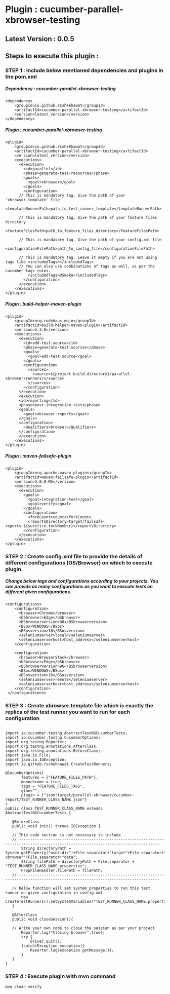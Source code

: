 # Plugin : cucumber-parallel-xbrowser-testing 
## Latest Version : 0.0.5

## Steps to execute this plugin : 

### STEP 1 : Include below mentioned dependencies and plugins in the pom.xml

##### Dependency : cucumber-parallel-xbrowser-testing

```
<dependency>
    <groupId>io.github.rsshekhawat</groupId>
    <artifactId>cucumber-parallel-xbrowser-testing</artifactId>
    <version>latest_version</version> 
</dependency>
```

##### Plugin : cucumber-parallel-xbrowser-testing

```
<plugin>
    <groupId>io.github.rsshekhawat</groupId>
    <artifactId>cucumber-parallel-xbrowser-testing</artifactId>
    <version>latest_version</version>
    <executions>
      <execution>
        <id>parallel</id>
        <phase>generate-test-resources</phase>
        <goals>
          <goal>xbrowser</goal>
        </goals>
        <configuration>
	  // This is mandatory tag. Give the path of your 'xbrowser.template' file
          <templateRunnerPath>path_to_test_runner_template</templateRunnerPath> 
	  
	  // This is mandatory tag. Give the path of your feature files directory
          <featureFilesPath>path_to_feature_files_directory</featureFilesPath>  
	  
	  // This is mandatory tag. Give the path of your config.xml file
          <configurationFilePath>path_to_config_file</configurationFilePath>    
	  
	  // This is mandatory tag. Leave it empty if you are not using tags like <includedTags></includedTags>
	  // You can also use combinations of tags as well, as per the cucumber tags rules.
          <includedTags>@Smoke</includedTags> 	
        </configuration>
      </execution>
    </executions>
</plugin>
```

##### Plugin : build-helper-maven-plugin

```
<plugin>
    <groupId>org.codehaus.mojo</groupId>
    <artifactId>build-helper-maven-plugin</artifactId>
    <version>3.3.0</version>
    <executions>
      <execution>
        <id>add-test-source</id>
        <phase>generate-test-sources</phase>
        <goals>
          <goal>add-test-source</goal>
        </goals>
        <configuration>
          <sources>
            <source>${project.build.directory}/parallel-xbrowser/runners/</source>
          </sources>
        </configuration>
      </execution>
      <execution>
	  <id>reporting</id>
	  <phase>post-integration-test</phase>
	  <goals>
	    <goal>xbrowser-reports</goal>
	  </goals>
	  <configuration>
	    <Qualifiers>browser</Qualifiers>
	  </configuration>
      </execution>
    </executions>
</plugin>
```

##### Plugin : maven-failsafe-plugin

```
<plugin>
    <groupId>org.apache.maven.plugins</groupId>
    <artifactId>maven-failsafe-plugin</artifactId>
    <version>3.0.0-M5</version>
    <executions>
      <execution>
        <goals>
          <goal>integration-test</goal>
          <goal>verify</goal>
        </goals>
        <configuration>
          <forkCount>count</forkCount>
          <reportsDirectory>target/failsafe-reports-${surefire.forkNumber}</reportsDirectory>
        </configuration>
      </execution>
    </executions>
</plugin>
```

### STEP 2 : Create config.xml file to provide the details of different configurations (OS/Browser) on which to execute plugin.

##### Change below tags and configurations according to your projects. You can provide as many configurations as you want to execute tests on different given configurations.

```
<configurations>
    <configuration>
      <browser>Chrome</browser>
      <bSbrowser>Edge</bSbrowser>
      <BSbrowserversion>96</BSbrowserversion>
      <BSos>WINDOWS</BSos>
      <BSosversion>10</BSosversion>
      <seleniumserver>local</seleniumserver>
      <seleniumserverhost>host_address</seleniumserverhost>
    </configuration>

    <configuration>
      <browser>BrowserStack</browser>
      <bSbrowser>Edge</bSbrowser>
      <BSbrowserversion>96</BSbrowserversion>
      <BSos>WINDOWS</BSos>
      <BSosversion>10</BSosversion>
      <seleniumserver>remote</seleniumserver>
      <seleniumserverhost>host_address</seleniumserverhost>
    </configuration>
 </configurations>
  ```
  
  ### STEP 3 : Create xbrowser.template file which is exactly the replica of the test runner you want to run for each configuration
  
 ```  

import io.cucumber.testng.AbstractTestNGCucumberTests;
import io.cucumber.testng.CucumberOptions;
import org.testng.Reporter;
import org.testng.annotations.AfterClass;
import org.testng.annotations.BeforeClass;
import java.io.File;
import java.io.IOException;
import io.github.rsshekhawat.CreateTestRunners;

@CucumberOptions(
        features = {"FEATURE_FILES_PATH"},
        monochrome = true,
        tags = "FEATURE_FILES_TAGS",
        glue="",
        plugin = {"json:target/parallel-xbrowser/cucumber-report/TEST_RUNNER_CLASS_NAME.json"}
)
public class TEST_RUNNER_CLASS_NAME extends AbstractTestNGCucumberTests {

    @BeforeClass
    public void init() throws IOException {

	// This code section is not necessary to include
	// ------------------------------------------------------------------------------------------------------------------------------------
        String directoryPath = System.getProperty("user.dir")+File.separator+"target"+File.separator+"parallel-xbrowser"+File.separator+"data";
        String filePath = directoryPath + File.separator + "TEST_RUNNER_CLASS_NAME.properties";
        PropFileHandler.filePath = filePath;
	// ------------------------------------------------------------------------------------------------------------------------------------
	
	// below function will set system properties to run this test runner on given configuration in config.xml
        new CreateTestRunners().setSystemVariables("TEST_RUNNER_CLASS_NAME.properties");
    }

    @AfterClass
    public void closeSession(){

	// Write your own code to close the session as per your project
        Reporter.log("Closing browser",true);
        try {
            driver.quit();
        }catch(Exception exception){
            Reporter.log(exception.getMessage());
        }
    }
}
 ```
 
 ### STEP 4 : Execute plugin with mvn command
 
 ```
 mvn clean verify
 ```
